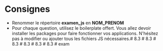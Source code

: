 # Consignes
- Renommer le répertoire **examen_js** en **NOM_PRENOM**
- Pour chaque question, utilisez le boilerplate offert. 
Vous allez devoir installer les packages pour faire fonctionner vos applications.
N'hésitez pas à modifier ou ajouter tous les fichiers JS nécessaires.#   8 . 3  
 #   8 . 3  
 #   8 . 3  
 #   8 . 3  
 #   8 . 3  
 #   8 . 3  
 #   e x a m  
 